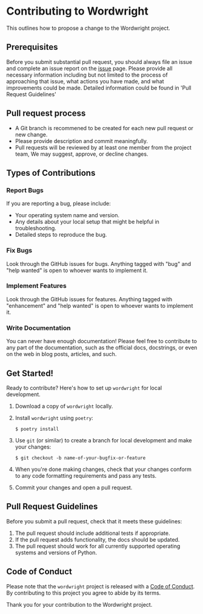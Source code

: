 # Contributing to Wordwright

This outlines how to propose a change to the Wordwright project.

## Prerequisites

Before you submit substantial pull request, you should always file an issue and complete an issue report on the [issue](https://github.com/UBC-MDS/wordwright/issues) page. Please provide all necessary information including but not limited to the process of approaching that issue, what actions you have made, and what improvements could be made. Detailed information could be found in 'Pull Request Guidelines'

## Pull request process

-   A Git branch is recommened to be created for each new pull request or new change.
-   Please provide description and commit meaningfully.
-   Pull requests will be reviewed by at least one member from the project team, We may suggest, approve, or decline changes.

## Types of Contributions

### Report Bugs

If you are reporting a bug, please include:

-   Your operating system name and version.
-   Any details about your local setup that might be helpful in troubleshooting.
-   Detailed steps to reproduce the bug.

### Fix Bugs

Look through the GitHub issues for bugs. Anything tagged with "bug" and "help wanted" is open to whoever wants to implement it.

### Implement Features

Look through the GitHub issues for features. Anything tagged with "enhancement" and "help wanted" is open to whoever wants to implement it.

### Write Documentation

You can never have enough documentation! Please feel free to contribute to any part of the documentation, such as the official docs, docstrings, or even on the web in blog posts, articles, and such.

## Get Started!

Ready to contribute? Here's how to set up `wordwright` for local development.

1.  Download a copy of `wordwright` locally.

2.  Install `wordwright` using `poetry`:

    ``` console
    $ poetry install
    ```

3.  Use `git` (or similar) to create a branch for local development and make your changes:

    ``` console
    $ git checkout -b name-of-your-bugfix-or-feature
    ```

4.  When you're done making changes, check that your changes conform to any code formatting requirements and pass any tests.

5.  Commit your changes and open a pull request.

## Pull Request Guidelines

Before you submit a pull request, check that it meets these guidelines:

1.  The pull request should include additional tests if appropriate.
2.  If the pull request adds functionality, the docs should be updated.
3.  The pull request should work for all currently supported operating systems and versions of Python.

## Code of Conduct

Please note that the `wordwright` project is released with a [Code of Conduct](CONDUCT.md). By contributing to this project you agree to abide by its terms.

Thank you for your contribution to the Wordwright project.
